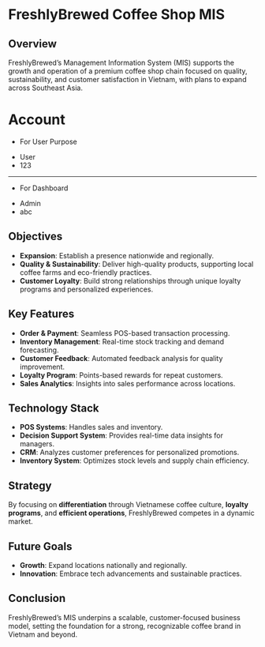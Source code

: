 # FreshlyBrewed Coffee Shop MIS

## Overview
FreshlyBrewed’s Management Information System (MIS) supports the growth and operation of a premium coffee shop chain focused on quality, sustainability, and customer satisfaction in Vietnam, with plans to expand across Southeast Asia.

# Account
* For User Purpose
- User
- 123
____
* For Dashboard
 - Admin 
 - abc

## Objectives
- **Expansion**: Establish a presence nationwide and regionally.
- **Quality & Sustainability**: Deliver high-quality products, supporting local coffee farms and eco-friendly practices.
- **Customer Loyalty**: Build strong relationships through unique loyalty programs and personalized experiences.

## Key Features
- **Order & Payment**: Seamless POS-based transaction processing.
- **Inventory Management**: Real-time stock tracking and demand forecasting.
- **Customer Feedback**: Automated feedback analysis for quality improvement.
- **Loyalty Program**: Points-based rewards for repeat customers.
- **Sales Analytics**: Insights into sales performance across locations.

## Technology Stack
- **POS Systems**: Handles sales and inventory.
- **Decision Support System**: Provides real-time data insights for managers.
- **CRM**: Analyzes customer preferences for personalized promotions.
- **Inventory System**: Optimizes stock levels and supply chain efficiency.

## Strategy
By focusing on **differentiation** through Vietnamese coffee culture, **loyalty programs**, and **efficient operations**, FreshlyBrewed competes in a dynamic market.

## Future Goals
- **Growth**: Expand locations nationally and regionally.
- **Innovation**: Embrace tech advancements and sustainable practices.

## Conclusion
FreshlyBrewed’s MIS underpins a scalable, customer-focused business model, setting the foundation for a strong, recognizable coffee brand in Vietnam and beyond.
